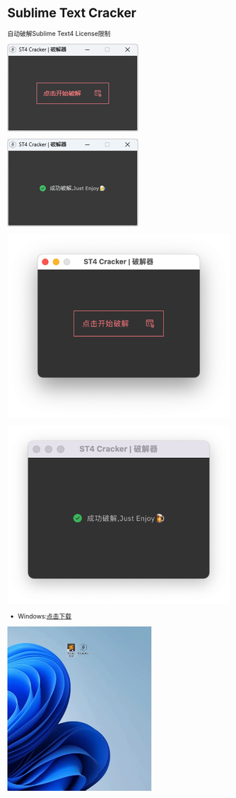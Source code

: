 # Sublime Text Cracker

自动破解Sublime Text4 License限制

![](./start.png)

![](./end.png)

![](./mac_start.png)

![](./mac_end.png)


+ Windows:[点击下载](https://github.com/TaceyWong/SublimeTextCracker/releases/download/0.1.0/SublimeTextCracker.exe)

![演示动画](./ST4Cracker.gif)
